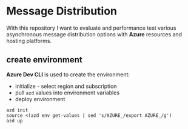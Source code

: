 # Message Distribution

With this repository I want to evaluate and performance test various asynchronous message distribution options with **Azure** resources and hosting platforms.

## create environment

**Azure Dev CLI** is used to create the environment:

- initialize - select region and subscription
- pull `azd` values into environment variables
- deploy environment

```shell
azd init
source <(azd env get-values | sed 's/AZURE_/export AZURE_/g')
azd up
```
